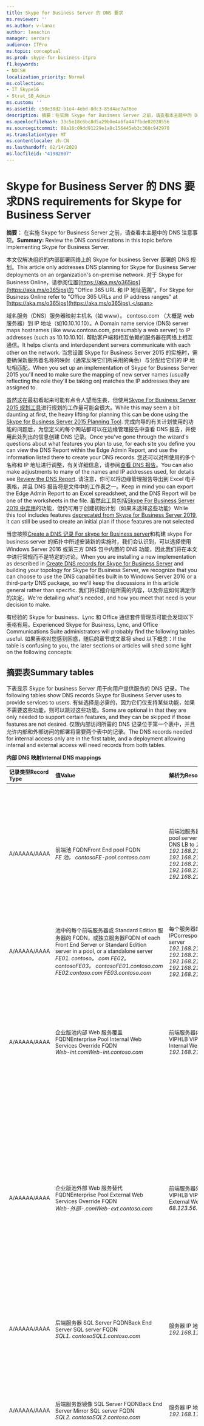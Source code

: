 ```yaml
---
title: Skype for Business Server 的 DNS 要求
ms.reviewer: ''
ms.author: v-lanac
author: lanachin
manager: serdars
audience: ITPro
ms.topic: conceptual
ms.prod: skype-for-business-itpro
f1.keywords:
- NOCSH
localization_priority: Normal
ms.collection:
- IT_Skype16
- Strat_SB_Admin
ms.custom: ''
ms.assetid: c50e38d2-b1e4-4ebd-8dc3-85d4ae7a76ee
description: 摘要：在实施 Skype for Business Server 之前，请查看本主题中的 DNS 注意事项。
ms.openlocfilehash: 33c5e18c6bc8d5a29b0e4a6fa447fbde02028556
ms.sourcegitcommit: 88a16c09dd91229e1a8c156445eb3c360c942978
ms.translationtype: MT
ms.contentlocale: zh-CN
ms.lasthandoff: 02/14/2020
ms.locfileid: "41982807"
---
```

# <a name="dns-requirements-for-skype-for-business-server"></a><span data-ttu-id="de6de-103">Skype for Business Server 的 DNS 要求</span><span class="sxs-lookup"><span data-stu-id="de6de-103">DNS requirements for Skype for Business Server</span></span>

<span data-ttu-id="de6de-104">**摘要：** 在实施 Skype for Business Server 之前，请查看本主题中的 DNS 注意事项。</span><span class="sxs-lookup"><span data-stu-id="de6de-104">**Summary:** Review the DNS considerations in this topic before implementing Skype for Business Server.</span></span>

<span data-ttu-id="de6de-105">本文仅解决组织的内部部署网络上的 Skype for business Server 部署的 DNS 规划。</span><span class="sxs-lookup"><span data-stu-id="de6de-105">This article only addresses DNS planning for Skype for Business Server deployments on an organization's on-premise network.</span></span> <span data-ttu-id="de6de-106">对于 Skype for Business Online，请参阅位置[https://aka.ms/o365ips](https://aka.ms/o365ips)的 "Office 365 URL 和 IP 地址范围"。</span><span class="sxs-lookup"><span data-stu-id="de6de-106">For Skype for Business Online refer to "Office 365 URLs and IP address ranges" at [https://aka.ms/o365ips](https://aka.ms/o365ips).</span></span>

<span data-ttu-id="de6de-107">域名服务（DNS）服务器映射主机名（如 www）。<span> </span>contoso<span></span>.com （大概是 web 服务器）到 IP 地址（如10.10.10.10）。</span><span class="sxs-lookup"><span data-stu-id="de6de-107">A Domain name service (DNS) server maps hostnames (like www.<span></span>contoso<span></span>.com, presumably a web server) to IP addresses (such as 10.10.10.10).</span></span> <span data-ttu-id="de6de-108">帮助客户端和相互依赖的服务器在网络上相互通信。</span><span class="sxs-lookup"><span data-stu-id="de6de-108">It helps clients and interdependent servers communicate with each other on the network.</span></span> <span data-ttu-id="de6de-109">当您设置 Skype for Business Server 2015 的实施时，需要确保新服务器名称的映射（通常反映它们所采用的角色）与分配给它们的 IP 地址相匹配。</span><span class="sxs-lookup"><span data-stu-id="de6de-109">When you set up an implementation of Skype for Business Server 2015 you'll need to make sure the mapping of new server names (usually reflecting the role they'll be taking on) matches the IP addresses they are assigned to.</span></span>

<span data-ttu-id="de6de-110">虽然这在最初看起来可能有点令人望而生畏，但使用[Skype For Business Server 2015 规划工具](https://www.microsoft.com/download/details.aspx?id=50357)进行规划的工作量可能会很大。</span><span class="sxs-lookup"><span data-stu-id="de6de-110">While this may seem a bit daunting at first, the heavy lifting for planning this can be done using the [Skype for Business Server 2015 Planning Tool](https://www.microsoft.com/download/details.aspx?id=50357).</span></span> <span data-ttu-id="de6de-111">完成向导的有关计划使用的功能的问题后，为您定义的每个网站都可以在边缘管理报告中查看 DNS 报告，并使用此处列出的信息创建 DNS 记录。</span><span class="sxs-lookup"><span data-stu-id="de6de-111">Once you've gone through the wizard's questions about what features you plan to use, for each site you define you can view the DNS Report within the Edge Admin Report, and use the information listed there to create your DNS records.</span></span> <span data-ttu-id="de6de-112">您还可以对所使用的多个名称和 IP 地址进行调整，有关详细信息，请参阅[查看 DNS 报告](../../management-tools/planning-tool/review-the-administrator-reports.md#DNS_Report)。</span><span class="sxs-lookup"><span data-stu-id="de6de-112">You can also make adjustments to many of the names and IP addresses used, for details see [Review the DNS Report](../../management-tools/planning-tool/review-the-administrator-reports.md#DNS_Report).</span></span> <span data-ttu-id="de6de-113">请注意，你可以将边缘管理报告导出到 Excel 电子表格，并且 DNS 报告将是文件中的工作表之一。</span><span class="sxs-lookup"><span data-stu-id="de6de-113">Keep in mind you can export the Edge Admin Report to an Excel spreadsheet, and the DNS Report will be one of the worksheets in the file.</span></span> <span data-ttu-id="de6de-114">虽然此工具包括[Skype For Business Server 2019 中弃用](../../../SfBServer2019/deprecated.md)的功能，但仍可用于创建初始计划（如果未选择这些功能）</span><span class="sxs-lookup"><span data-stu-id="de6de-114">While this tool includes features [deprecated from Skype for Business Server 2019](../../../SfBServer2019/deprecated.md), it can still be used to create an initial plan if those features are not selected</span></span>

<span data-ttu-id="de6de-115">当您按照[Create a DNS 记录 For skype for Business server](../../deploy/install/create-dns-records.md)和构建 skype For business server 的拓扑中所述安装新的实施时，我们会认识到，可以选择使用 Windows Server 2016 或第三方 DNS 包中内置的 DNS 功能，因此我们将在本文中进行常规而不是特定的讨论。</span><span class="sxs-lookup"><span data-stu-id="de6de-115">When you are installing a new implementation as described in [Create DNS records for Skype for Business Server](../../deploy/install/create-dns-records.md) and building your topology for Skype for Business Server, we recognize that you can choose to use the DNS capabilities built in to Windows Server 2016 or a third-party DNS package, so we'll keep the discussions in this article general rather than specific.</span></span> <span data-ttu-id="de6de-116">我们将详细介绍所需的内容，以及你应如何满足你的决定。</span><span class="sxs-lookup"><span data-stu-id="de6de-116">We're detailing what's needed, and how you meet that need is your decision to make.</span></span>

<span data-ttu-id="de6de-117">有经验的 Skype for business、Lync 和 Office 通信套件管理员可能会发现以下表格有用。</span><span class="sxs-lookup"><span data-stu-id="de6de-117">Experienced Skype for Business, Lync, and Office Communications Suite administrators will probably find the following tables useful.</span></span> <span data-ttu-id="de6de-118">如果表格对您感到困惑，随后的章节或文章将 shed 以下概念：</span><span class="sxs-lookup"><span data-stu-id="de6de-118">If the table is confusing to you, the later sections or articles will shed some light on the following concepts:</span></span>

## <a name="summary-tables"></a><span data-ttu-id="de6de-119">摘要表</span><span class="sxs-lookup"><span data-stu-id="de6de-119">Summary tables</span></span>
<span data-ttu-id="de6de-120"><a name="BK_Summary"> </a></span><span class="sxs-lookup"><span data-stu-id="de6de-120"><a name="BK_Summary"> </a></span></span>

<span data-ttu-id="de6de-121">下表显示 Skype for business Server 用于向用户提供服务的 DNS 记录。</span><span class="sxs-lookup"><span data-stu-id="de6de-121">The following tables show DNS records Skype for Business Server uses to provide services to users.</span></span> <span data-ttu-id="de6de-122">有些选择是必需的，因为它们仅支持某些功能，如果不需要这些功能，则可以跳过这些功能。</span><span class="sxs-lookup"><span data-stu-id="de6de-122">Some are optional in that they are only needed to support certain features, and they can be skipped if those features are not desired.</span></span> <span data-ttu-id="de6de-123">仅限内部访问所需的 DNS 记录位于第一个表中，并且允许内部和外部访问的部署将需要两个表中的记录。</span><span class="sxs-lookup"><span data-stu-id="de6de-123">The DNS records needed for internal access only are in the first table, and a deployment allowing internal and external access will need records from both tables.</span></span>

<span data-ttu-id="de6de-124">**内部 DNS 映射**</span><span class="sxs-lookup"><span data-stu-id="de6de-124">**Internal DNS mappings**</span></span>

|<span data-ttu-id="de6de-125">记录类型</span><span class="sxs-lookup"><span data-stu-id="de6de-125">Record Type</span></span>|<span data-ttu-id="de6de-126">值</span><span class="sxs-lookup"><span data-stu-id="de6de-126">Value</span></span>|<span data-ttu-id="de6de-127">解析为</span><span class="sxs-lookup"><span data-stu-id="de6de-127">Resolves to</span></span>|<span data-ttu-id="de6de-128">用途</span><span class="sxs-lookup"><span data-stu-id="de6de-128">Purpose</span></span>|<span data-ttu-id="de6de-129">必需</span><span class="sxs-lookup"><span data-stu-id="de6de-129">Required</span></span>|
|:-----|:-----|:-----|:-----|:-----|
|<span data-ttu-id="de6de-130">A/AAAA</span><span class="sxs-lookup"><span data-stu-id="de6de-130">A/AAAA</span></span>   |<span data-ttu-id="de6de-131">前端池 FQDN</span><span class="sxs-lookup"><span data-stu-id="de6de-131">Front End pool FQDN</span></span>  <br/> <span data-ttu-id="de6de-132">*FE 池。<span> </span>contoso<span></span>*</span><span class="sxs-lookup"><span data-stu-id="de6de-132">*FE-pool.<span></span>contoso<span></span>.com*</span></span>   |<span data-ttu-id="de6de-133">前端池服务器 IP 地址</span><span class="sxs-lookup"><span data-stu-id="de6de-133">Front End pool server IP addresses</span></span>  <br/>  <span data-ttu-id="de6de-134">DNS LB to *192.168.21.122 192.168.21.123 192.168.21.124*</span><span class="sxs-lookup"><span data-stu-id="de6de-134">DNS LB to *192.168.21.122 192.168.21.123 192.168.21.124*</span></span>   |<span data-ttu-id="de6de-135">前端池的 DNS 负载平衡。</span><span class="sxs-lookup"><span data-stu-id="de6de-135">DNS Load Balancing of Front End Pools.</span></span> <span data-ttu-id="de6de-136">将前端池名称映射到一组 IP 地址。</span><span class="sxs-lookup"><span data-stu-id="de6de-136">Maps the Front End pool name to a set of IP addresses.</span></span>  <br/> <span data-ttu-id="de6de-137">请参阅[在前端池和控制器池中部署 DNS 负载平衡](load-balancing.md#BK_FE_Dir)</span><span class="sxs-lookup"><span data-stu-id="de6de-137">See [Deploying DNS Load Balancing on Front End Pools and Director Pools](load-balancing.md#BK_FE_Dir)</span></span>  |<span data-ttu-id="de6de-138">Y</span><span class="sxs-lookup"><span data-stu-id="de6de-138">Y</span></span>   |
|<span data-ttu-id="de6de-139">A/AAAA</span><span class="sxs-lookup"><span data-stu-id="de6de-139">A/AAAA</span></span>   | <span data-ttu-id="de6de-140">池中的每个前端服务器或 Standard Edition 服务器的 FQDN，或独立服务器</span><span class="sxs-lookup"><span data-stu-id="de6de-140">FQDN of each Front End Server or Standard Edition server in a pool, or a standalone server</span></span> <br/>  <span data-ttu-id="de6de-141">*FE01.<span> </span>contoso。<span> </span>com FE02。<span> </span>contoso<span></span>FE03。<span> </span>contoso<span></span>*</span><span class="sxs-lookup"><span data-stu-id="de6de-141">*FE01.<span></span>contoso.<span></span>com FE02.<span></span>contoso<span></span>.com FE03.<span></span>contoso<span></span>.com*</span></span>   |<span data-ttu-id="de6de-142">每个服务器的相应 IP</span><span class="sxs-lookup"><span data-stu-id="de6de-142">Corresponding IP of each server</span></span>  <br/> <span data-ttu-id="de6de-143">*192.168.21.122 192.168.21.123 192.168.21.124*</span><span class="sxs-lookup"><span data-stu-id="de6de-143">*192.168.21.122 192.168.21.123 192.168.21.124*</span></span>   |<span data-ttu-id="de6de-144">将服务器名称映射到其 IP 地址。</span><span class="sxs-lookup"><span data-stu-id="de6de-144">Maps the server name to its IP address.</span></span>   |<span data-ttu-id="de6de-145">Y</span><span class="sxs-lookup"><span data-stu-id="de6de-145">Y</span></span>   |
|<span data-ttu-id="de6de-146">A/AAAA</span><span class="sxs-lookup"><span data-stu-id="de6de-146">A/AAAA</span></span>   |<span data-ttu-id="de6de-147">企业版池内部 Web 服务覆盖 FQDN</span><span class="sxs-lookup"><span data-stu-id="de6de-147">Enterprise Pool Internal Web Services Override FQDN</span></span>  <br/> <span data-ttu-id="de6de-148">*Web-int<span></span><span></span>.com*</span><span class="sxs-lookup"><span data-stu-id="de6de-148">*Web-int.<span></span>contoso<span></span>.com*</span></span>   |<span data-ttu-id="de6de-149">前端服务器内部 Web 服务的 HLB VIP</span><span class="sxs-lookup"><span data-stu-id="de6de-149">HLB VIP for Front End Server Internal Web Services</span></span>  <br/> <span data-ttu-id="de6de-150">*192.168.21.120*</span><span class="sxs-lookup"><span data-stu-id="de6de-150">*192.168.21.120*</span></span>   |<span data-ttu-id="de6de-151">启用客户端到服务器 web 流量（如下载 Skype for Business Web 应用程序）所必需的。</span><span class="sxs-lookup"><span data-stu-id="de6de-151">Required to enable client to server web traffic, such as downloading the Skype for Business Web App.</span></span> <span data-ttu-id="de6de-152">对于移动客户端也是必需的。</span><span class="sxs-lookup"><span data-stu-id="de6de-152">Also required for Mobile clients.</span></span>   |<span data-ttu-id="de6de-153">Y</span><span class="sxs-lookup"><span data-stu-id="de6de-153">Y</span></span>   |
|<span data-ttu-id="de6de-154">A/AAAA</span><span class="sxs-lookup"><span data-stu-id="de6de-154">A/AAAA</span></span>   |<span data-ttu-id="de6de-155">企业版池外部 Web 服务替代 FQDN</span><span class="sxs-lookup"><span data-stu-id="de6de-155">Enterprise Pool External Web Services Override FQDN</span></span>  <br/> <span data-ttu-id="de6de-156">*Web-外部<span></span><span></span>-.com*</span><span class="sxs-lookup"><span data-stu-id="de6de-156">*Web-ext.<span></span>contoso<span></span>.com*</span></span>   |<span data-ttu-id="de6de-157">前端服务器外部 Web 服务的 HLB VIP</span><span class="sxs-lookup"><span data-stu-id="de6de-157">HLB VIP for Front End Server External Web Services</span></span>  <br/><span data-ttu-id="de6de-158">*68.123.56.90*</span><span class="sxs-lookup"><span data-stu-id="de6de-158">*68.123.56.90*</span></span>   |<span data-ttu-id="de6de-159">启用客户端到服务器 web 流量（如下载 Skype for Business Web 应用程序）所必需的。</span><span class="sxs-lookup"><span data-stu-id="de6de-159">Required to enable client to server web traffic, such as downloading the Skype for Business Web App.</span></span> <span data-ttu-id="de6de-160">如果移动客户端将在内部解析 DNS，则是必需的。</span><span class="sxs-lookup"><span data-stu-id="de6de-160">Required if mobile clients will resolve DNS internally.</span></span> <span data-ttu-id="de6de-161">可以解析为 DMZ 反向代理 IP 或 Internet IP。</span><span class="sxs-lookup"><span data-stu-id="de6de-161">Can resolve to DMZ Reverse Proxy IP or Internet IP.</span></span>   ||
|<span data-ttu-id="de6de-162">A/AAAA</span><span class="sxs-lookup"><span data-stu-id="de6de-162">A/AAAA</span></span>   | <span data-ttu-id="de6de-163">后端服务器 SQL Server FQDN</span><span class="sxs-lookup"><span data-stu-id="de6de-163">Back End Server SQL server FQDN</span></span> <br/> <span data-ttu-id="de6de-164">*SQL1.<span> </span>contoso<span></span>*</span><span class="sxs-lookup"><span data-stu-id="de6de-164">*SQL1.<span></span>contoso<span></span>.com*</span></span>   |<span data-ttu-id="de6de-165">服务器 IP 地址</span><span class="sxs-lookup"><span data-stu-id="de6de-165">server IP address</span></span>  <br/> <span data-ttu-id="de6de-166">*192.168.11.90*</span><span class="sxs-lookup"><span data-stu-id="de6de-166">*192.168.11.90*</span></span>   |<span data-ttu-id="de6de-167">将使用前端池的后端 SQL server 的服务器名称映射到其 IP 地址</span><span class="sxs-lookup"><span data-stu-id="de6de-167">Maps the server name for a back-end SQL server working with the Front End pool to its IP address</span></span>   ||
|<span data-ttu-id="de6de-168">A/AAAA</span><span class="sxs-lookup"><span data-stu-id="de6de-168">A/AAAA</span></span>   |<span data-ttu-id="de6de-169">后端服务器镜像 SQL Server FQDN</span><span class="sxs-lookup"><span data-stu-id="de6de-169">Back End Server Mirror SQL server FQDN</span></span>  <br/> <span data-ttu-id="de6de-170">*SQL2.<span> </span>contoso<span></span>*</span><span class="sxs-lookup"><span data-stu-id="de6de-170">*SQL2.<span></span>contoso<span></span>.com*</span></span>   |<span data-ttu-id="de6de-171">服务器 IP 地址</span><span class="sxs-lookup"><span data-stu-id="de6de-171">server IP address</span></span>  <br/> <span data-ttu-id="de6de-172">*192.168.11.91*</span><span class="sxs-lookup"><span data-stu-id="de6de-172">*192.168.11.91*</span></span>   |<span data-ttu-id="de6de-173">将使用前端池的后端 SQL 镜像服务器的服务器名称映射到其 IP 地址</span><span class="sxs-lookup"><span data-stu-id="de6de-173">Maps the server name for a back-end SQL mirror server working with the Front End pool to its IP address</span></span>   ||
|<span data-ttu-id="de6de-174">A/AAAA</span><span class="sxs-lookup"><span data-stu-id="de6de-174">A/AAAA</span></span>   |<span data-ttu-id="de6de-175">控制器池 FQDN</span><span class="sxs-lookup"><span data-stu-id="de6de-175">Director pool FQDN</span></span>  <br/><span data-ttu-id="de6de-176">**注意：** 使用独立控制器服务器时不适用</span><span class="sxs-lookup"><span data-stu-id="de6de-176">**Note:** Not applicable when using a standalone Director server</span></span> <br/> <span data-ttu-id="de6de-177">*DirPool.<span> </span>contoso<span></span>*</span><span class="sxs-lookup"><span data-stu-id="de6de-177">*DirPool.<span></span>contoso<span></span>.com*</span></span>   |<span data-ttu-id="de6de-178">控制器池 IP 地址</span><span class="sxs-lookup"><span data-stu-id="de6de-178">Director pool IP addresses</span></span>  <br/> <span data-ttu-id="de6de-179">DNS LB to *192.168.21.132，192.168.21.133，192.168.21.134*</span><span class="sxs-lookup"><span data-stu-id="de6de-179">DNS LB to *192.168.21.132, 192.168.21.133, 192.168.21.134*</span></span>   |<span data-ttu-id="de6de-180">控制器池服务器的 DNS 负载平衡。</span><span class="sxs-lookup"><span data-stu-id="de6de-180">DNS load balancing of Director Pool servers.</span></span> <span data-ttu-id="de6de-181">将控制器池的池名称映射到 IP 地址，请参阅[在前端池和控制器池中部署 DNS 负载平衡](load-balancing.md#BK_FE_Dir)</span><span class="sxs-lookup"><span data-stu-id="de6de-181">Maps the pool name for the Director pool to an IP address, see [Deploying DNS Load Balancing on Front End Pools and Director Pools](load-balancing.md#BK_FE_Dir)</span></span> <br/> <span data-ttu-id="de6de-182">Director 可对用户进行身份验证，并且是可选的。</span><span class="sxs-lookup"><span data-stu-id="de6de-182">A Director can authenticate a user and is optional.</span></span>   ||
|<span data-ttu-id="de6de-183">A/AAAA</span><span class="sxs-lookup"><span data-stu-id="de6de-183">A/AAAA</span></span>   |<span data-ttu-id="de6de-184">控制器 FQDN</span><span class="sxs-lookup"><span data-stu-id="de6de-184">Director FQDN</span></span>   |<span data-ttu-id="de6de-185">每个控制器服务器的服务器 IP 地址</span><span class="sxs-lookup"><span data-stu-id="de6de-185">Server IP address of each Director server</span></span>   |<span data-ttu-id="de6de-186">将 Director 的池名称映射到 IP 地址，请参阅[在前端池和控制器池中部署 DNS 负载平衡](load-balancing.md#BK_FE_Dir)</span><span class="sxs-lookup"><span data-stu-id="de6de-186">Maps the pool name for the Director to an IP address, see [Deploying DNS Load Balancing on Front End Pools and Director Pools](load-balancing.md#BK_FE_Dir)</span></span>  ||
|<span data-ttu-id="de6de-187">A/AAAA</span><span class="sxs-lookup"><span data-stu-id="de6de-187">A/AAAA</span></span>   |<span data-ttu-id="de6de-188">中介服务器池 FQDN</span><span class="sxs-lookup"><span data-stu-id="de6de-188">Mediation Server pool FQDN</span></span>   |<span data-ttu-id="de6de-189">池 IP 地址</span><span class="sxs-lookup"><span data-stu-id="de6de-189">Pool IP addresses</span></span>   |<span data-ttu-id="de6de-190">中介服务器角色是可选的。</span><span class="sxs-lookup"><span data-stu-id="de6de-190">The Mediation Server role is optional.</span></span> <span data-ttu-id="de6de-191">您可以将中介服务器提供的服务与前端服务器或池共同定位。</span><span class="sxs-lookup"><span data-stu-id="de6de-191">You can co-locate the services provided by a mediation server to the Front End server or pool.</span></span> <span data-ttu-id="de6de-192">请参阅[在中介服务器池上使用 DNS 负载平衡](load-balancing.md#BK_Mediation)</span><span class="sxs-lookup"><span data-stu-id="de6de-192">See [Using DNS Load Balancing on Mediation Server Pools](load-balancing.md#BK_Mediation)</span></span>  ||
|<span data-ttu-id="de6de-193">A/AAAA</span><span class="sxs-lookup"><span data-stu-id="de6de-193">A/AAAA</span></span>   |<span data-ttu-id="de6de-194">中介服务器 FQDN</span><span class="sxs-lookup"><span data-stu-id="de6de-194">Mediation Server FQDN</span></span>   |<span data-ttu-id="de6de-195">服务器 IP 地址</span><span class="sxs-lookup"><span data-stu-id="de6de-195">Server IP address</span></span>   |<span data-ttu-id="de6de-196">您可以将中介服务器提供的服务与前端服务器或池共同定位。</span><span class="sxs-lookup"><span data-stu-id="de6de-196">You can co-locate the services provided by a mediation server to the Front End server or pool.</span></span> <span data-ttu-id="de6de-197">请参阅[在中介服务器池上使用 DNS 负载平衡](load-balancing.md#BK_Mediation)</span><span class="sxs-lookup"><span data-stu-id="de6de-197">See [Using DNS Load Balancing on Mediation Server Pools](load-balancing.md#BK_Mediation)</span></span>  ||
|<span data-ttu-id="de6de-198">A/AAAA</span><span class="sxs-lookup"><span data-stu-id="de6de-198">A/AAAA</span></span>   |<span data-ttu-id="de6de-199">持久聊天服务器 FQDN</span><span class="sxs-lookup"><span data-stu-id="de6de-199">Persistent Chat Server FQDN</span></span>   |<span data-ttu-id="de6de-200">持久聊天服务器 IP 地址</span><span class="sxs-lookup"><span data-stu-id="de6de-200">Persistent Chat Server IP address</span></span>   |<span data-ttu-id="de6de-201">持久聊天服务器是持久聊天功能所必需的，其他可选。</span><span class="sxs-lookup"><span data-stu-id="de6de-201">A Persistent Chat server is required for the Persistent Chat feature and is otherwise optional.</span></span>   ||
|<span data-ttu-id="de6de-202">A/AAAA</span><span class="sxs-lookup"><span data-stu-id="de6de-202">A/AAAA</span></span>   |<span data-ttu-id="de6de-203">lyncdiscoverinternal..\* \<sipdomain\>\*</span><span class="sxs-lookup"><span data-stu-id="de6de-203">lyncdiscoverinternal.*\<sipdomain\>*</span></span> <br/> <span data-ttu-id="de6de-204">lyncdiscoverinternal..\* <span> </span>contoso<span></span>\*</span><span class="sxs-lookup"><span data-stu-id="de6de-204">lyncdiscoverinternal.*<span></span>contoso<span></span>.com*</span></span>   |<span data-ttu-id="de6de-205">HLB 前端池 VIP 或控制器 IP</span><span class="sxs-lookup"><span data-stu-id="de6de-205">HLB Front End pool VIP or Director IP</span></span>  <br/>  <span data-ttu-id="de6de-206">192.168.21.121</span><span class="sxs-lookup"><span data-stu-id="de6de-206">192.168.21.121</span></span>  |<span data-ttu-id="de6de-207">"内部自动发现" Service1，是移动性支持所必需的。</span><span class="sxs-lookup"><span data-stu-id="de6de-207">Internal AutoDiscover Service1, required for Mobility support.</span></span> <span data-ttu-id="de6de-208">如果使用内部 DNS 来解析移动设备，则它应指向外部 IP 或 DMZ VIP。</span><span class="sxs-lookup"><span data-stu-id="de6de-208">If internal DNS is used to resolve for mobile devices, it should point to the external IP, or DMZ VIP.</span></span>  <br/> <span data-ttu-id="de6de-209">对于 Web 服务，我们需要在前端池上使用 HLB，因为 HTTPS 无法利用 DNS。</span><span class="sxs-lookup"><span data-stu-id="de6de-209">For Web services we require HLB on the Front End pool as HTTPS can't leverage DNS.</span></span> <span data-ttu-id="de6de-210">对于前端池或控制器池，这应解析为 HLB VIP，或适用于 Standard edition server 或独立控制器服务器的常规 IP。</span><span class="sxs-lookup"><span data-stu-id="de6de-210">For Front End pool or Director pool this should resolves to an HLB VIP, or a regular IP for a Standard edition server or a Standalone Director server.</span></span>   |<span data-ttu-id="de6de-211">Y</span><span class="sxs-lookup"><span data-stu-id="de6de-211">Y</span></span>   |
|<span data-ttu-id="de6de-212">CNAME</span><span class="sxs-lookup"><span data-stu-id="de6de-212">CNAME</span></span>   |<span data-ttu-id="de6de-213">lyncdiscoverinternal..\* \<sipdomain\>\*</span><span class="sxs-lookup"><span data-stu-id="de6de-213">lyncdiscoverinternal.*\<sipdomain\>*</span></span> <br/> <span data-ttu-id="de6de-214">lyncdiscoverinternal..</span><span class="sxs-lookup"><span data-stu-id="de6de-214">lyncdiscoverinternal.</span></span> <span data-ttu-id="de6de-215">*<span></span>contoso<span></span>*</span><span class="sxs-lookup"><span data-stu-id="de6de-215">*<span></span>contoso<span></span>.com*</span></span>   |<span data-ttu-id="de6de-216">HLB FE 池 FQDN 或控制器 FQDN</span><span class="sxs-lookup"><span data-stu-id="de6de-216">HLB FE Pool FQDN or Director FQDN</span></span>  <br/> <span data-ttu-id="de6de-217">Web-int<span></span><span></span>.com</span><span class="sxs-lookup"><span data-stu-id="de6de-217">Web-int.<span></span>contoso<span></span>.com</span></span>   |<span data-ttu-id="de6de-218">内部自动发现 Service1</span><span class="sxs-lookup"><span data-stu-id="de6de-218">Internal AutoDiscover Service1</span></span> <br/> <span data-ttu-id="de6de-219">如果需要，可以将其作为 CNAME 而不是 A 记录来实现。</span><span class="sxs-lookup"><span data-stu-id="de6de-219">You can implement this as a CNAME instead of an A record if desired.</span></span>   ||
|<span data-ttu-id="de6de-220">A/AAAA</span><span class="sxs-lookup"><span data-stu-id="de6de-220">A/AAAA</span></span>   |<span data-ttu-id="de6de-221">sip.\* \<sipdomain\>\*</span><span class="sxs-lookup"><span data-stu-id="de6de-221">sip.*\<sipdomain\>*</span></span> <br/> <span data-ttu-id="de6de-222">sip.\* <span> </span>contoso<span></span>\*</span><span class="sxs-lookup"><span data-stu-id="de6de-222">sip.*<span></span>contoso<span></span>.com*</span></span>  |<span data-ttu-id="de6de-223">前端池服务器 IP 地址（或每个控制器 IP 地址）</span><span class="sxs-lookup"><span data-stu-id="de6de-223">Front End pool server IP addresses (or to a each Director IP address)</span></span>  <br/>  <span data-ttu-id="de6de-224">DNS LB to *192.168.21.122 192.168.21.123 192.168.21.124*</span><span class="sxs-lookup"><span data-stu-id="de6de-224">DNS LB to *192.168.21.122 192.168.21.123 192.168.21.124*</span></span>   |<span data-ttu-id="de6de-225">对于自动配置是必需的，请参阅[Skype For business 客户端的演练查找服务](../../plan-your-deployment/edge-server-deployments/advanced-edge-server-dns.md#WalkthroughOfSkype)</span><span class="sxs-lookup"><span data-stu-id="de6de-225">Required for automatic configuration, see [Walkthrough of Skype for Business clients locating services](../../plan-your-deployment/edge-server-deployments/advanced-edge-server-dns.md#WalkthroughOfSkype)</span></span> <br/> <span data-ttu-id="de6de-226">一条记录或记录，指向内部网络上的前端池服务器或控制器服务器，或者客户端为外部时的访问边缘服务</span><span class="sxs-lookup"><span data-stu-id="de6de-226">A record or records pointing to the Front End pool servers or Director servers on the internal network, or the Access Edge service when the client is external</span></span>   |<span data-ttu-id="de6de-227">&#x2777;</span><span class="sxs-lookup"><span data-stu-id="de6de-227">&#x2777;</span></span>  |
|<span data-ttu-id="de6de-228">A/AAAA</span><span class="sxs-lookup"><span data-stu-id="de6de-228">A/AAAA</span></span>   |<span data-ttu-id="de6de-229">为 ucupdates-r2.-r2。\* \<sipdomain\>\*</span><span class="sxs-lookup"><span data-stu-id="de6de-229">ucupdates-r2.*\<sipdomain\>*</span></span> <br/> <span data-ttu-id="de6de-230">为 ucupdates-r2.-r2。\* <span> </span>contoso<span></span>\*</span><span class="sxs-lookup"><span data-stu-id="de6de-230">ucupdates-r2.*<span></span>contoso<span></span>.com*</span></span>  |<span data-ttu-id="de6de-231">HLB FE 池 VIP 或控制器池 HLB VIP 或 SE/控制器服务器 IP</span><span class="sxs-lookup"><span data-stu-id="de6de-231">HLB FE Pool VIP Or Director Pool HLB VIP , or SE/Director Server IP</span></span>  <br/>  <span data-ttu-id="de6de-232">192.168.21.121</span><span class="sxs-lookup"><span data-stu-id="de6de-232">192.168.21.121</span></span>  |<span data-ttu-id="de6de-233">部署此记录是可选的 &#x2778;</span><span class="sxs-lookup"><span data-stu-id="de6de-233">Deploying this record is optional &#x2778;</span></span>  ||
|<span data-ttu-id="de6de-234">SRV</span><span class="sxs-lookup"><span data-stu-id="de6de-234">SRV</span></span>   |<span data-ttu-id="de6de-235">\_sipinternaltls.\_tcp。\* \<sipdomain\> \*</span><span class="sxs-lookup"><span data-stu-id="de6de-235">\_sipinternaltls.\_tcp.*\<sipdomain\>*</span></span> <br/><span data-ttu-id="de6de-236">端口5061</span><span class="sxs-lookup"><span data-stu-id="de6de-236">Port 5061</span></span> <br/><span data-ttu-id="de6de-237">\_sipinternaltls.\_tcp。\* <span> </span>contoso<span></span>\*</span><span class="sxs-lookup"><span data-stu-id="de6de-237">\_sipinternaltls.\_tcp.*<span></span>contoso<span></span>.com*</span></span> <br/><span data-ttu-id="de6de-238">端口5061</span><span class="sxs-lookup"><span data-stu-id="de6de-238">Port 5061</span></span>  |<span data-ttu-id="de6de-239">前端池 FQDN</span><span class="sxs-lookup"><span data-stu-id="de6de-239">Front End pool FQDN</span></span>  <br/><span data-ttu-id="de6de-240">*FE 池。<span> </span>contoso<span></span>*</span><span class="sxs-lookup"><span data-stu-id="de6de-240">*FE-Pool.<span></span>contoso<span></span>.com*</span></span>  |<span data-ttu-id="de6de-241">允许内部用户自动登录1到前端服务器/池或 SE 服务器/池，以便对登录的客户端请求进行身份验证和重定向。</span><span class="sxs-lookup"><span data-stu-id="de6de-241">Enables Internal user automatic sign-in 1 to the Front End server/pool or SE server/pool that authenticates and redirects client requests for sign-in.</span></span>  |<span data-ttu-id="de6de-242">&#x2777;</span><span class="sxs-lookup"><span data-stu-id="de6de-242">&#x2777;</span></span> |
|<span data-ttu-id="de6de-243">A/AAAA</span><span class="sxs-lookup"><span data-stu-id="de6de-243">A/AAAA</span></span> |<span data-ttu-id="de6de-244">sipinternal.\* \<sipdomain\>\*</span><span class="sxs-lookup"><span data-stu-id="de6de-244">sipinternal.*\<sipdomain\>*</span></span> <br/><span data-ttu-id="de6de-245">sipinternal.<span> </span> *contoso<span></span>*</span><span class="sxs-lookup"><span data-stu-id="de6de-245">sipinternal.<span></span>*contoso<span></span>.com*</span></span>  |<span data-ttu-id="de6de-246">前端池 FQDN</span><span class="sxs-lookup"><span data-stu-id="de6de-246">Front End pool FQDN</span></span>  <br/><span data-ttu-id="de6de-247">_FE 池。<span> </span>contoso<span></span>_</span><span class="sxs-lookup"><span data-stu-id="de6de-247">_FE-Pool.<span></span>contoso<span></span>.com_</span></span>  |<span data-ttu-id="de6de-248">内部用户访问 &#x2776;</span><span class="sxs-lookup"><span data-stu-id="de6de-248">Internal user access &#x2776;</span></span>  |<span data-ttu-id="de6de-249">&#x2777;</span><span class="sxs-lookup"><span data-stu-id="de6de-249">&#x2777;</span></span>  |
|<span data-ttu-id="de6de-250">SRV</span><span class="sxs-lookup"><span data-stu-id="de6de-250">SRV</span></span>   | <span data-ttu-id="de6de-251">\_ntp.\_udp。\* \<sipdomain\> \*</span><span class="sxs-lookup"><span data-stu-id="de6de-251">\_ntp.\_udp.*\<sipdomain\>*</span></span> <br/> <span data-ttu-id="de6de-252">\_ntp.\_udp。<span> </span> *contoso<span></span>*</span><span class="sxs-lookup"><span data-stu-id="de6de-252">\_ntp.\_udp.<span></span>*contoso<span></span>.com*</span></span>  |<span data-ttu-id="de6de-253">TimeServer FQDN</span><span class="sxs-lookup"><span data-stu-id="de6de-253">TimeServer FQDN</span></span>  <br/> <span data-ttu-id="de6de-254">north-america.pool.ntp.org</span><span class="sxs-lookup"><span data-stu-id="de6de-254">north-america.pool.ntp.org</span></span>   |<span data-ttu-id="de6de-255">Lync Phone Edition 设备所需的 NTP 源</span><span class="sxs-lookup"><span data-stu-id="de6de-255">NTP source required for Lync Phone Edition devices</span></span>   |<span data-ttu-id="de6de-256">这是支持桌面手机所必需的。</span><span class="sxs-lookup"><span data-stu-id="de6de-256">This is required to support desktop handsets.</span></span>   |
|<span data-ttu-id="de6de-257">SRV</span><span class="sxs-lookup"><span data-stu-id="de6de-257">SRV</span></span>   |<span data-ttu-id="de6de-258">\_sipfederationtls.\_tcp。\* \<sipdomain\> \*</span><span class="sxs-lookup"><span data-stu-id="de6de-258">\_sipfederationtls.\_tcp.*\<sipdomain\>*</span></span> <br/><span data-ttu-id="de6de-259">\_sipfederationtls.\_tcp。<span> </span> *contoso<span></span>*</span><span class="sxs-lookup"><span data-stu-id="de6de-259">\_sipfederationtls.\_tcp.<span></span>*contoso<span></span>.com*</span></span>  | <span data-ttu-id="de6de-260">访问边缘服务 FQDN</span><span class="sxs-lookup"><span data-stu-id="de6de-260">Access Edge service FQDN</span></span> <br/> <span data-ttu-id="de6de-261">EdgePool-int<span></span>*<span></span>.com*</span><span class="sxs-lookup"><span data-stu-id="de6de-261">EdgePool-int.<span></span>*contoso<span></span>.com*</span></span>  |<span data-ttu-id="de6de-262">为具有 IOS 或 Windows phone 移动客户端的每个 SIP 域创建一个 SRV 记录。</span><span class="sxs-lookup"><span data-stu-id="de6de-262">Create one SRV record for each SIP domain that has IOS or Windows phone Mobile clients.</span></span>   |<span data-ttu-id="de6de-263">对于移动客户端支持</span><span class="sxs-lookup"><span data-stu-id="de6de-263">For Mobile client support</span></span>   |
|<span data-ttu-id="de6de-264">A/AAAA</span><span class="sxs-lookup"><span data-stu-id="de6de-264">A/AAAA</span></span>   |<span data-ttu-id="de6de-265">管理 URL</span><span class="sxs-lookup"><span data-stu-id="de6de-265">admin URL</span></span>  <br/><span data-ttu-id="de6de-266">*Web-int<span></span><span></span>.com*</span><span class="sxs-lookup"><span data-stu-id="de6de-266">*Web-int.<span></span>contoso<span></span>.com*</span></span>  |<span data-ttu-id="de6de-267">HLB FE 池 VIP</span><span class="sxs-lookup"><span data-stu-id="de6de-267">HLB FE Pool VIP</span></span>  <br/> <span data-ttu-id="de6de-268">192.168.21.121</span><span class="sxs-lookup"><span data-stu-id="de6de-268">192.168.21.121</span></span>   |<span data-ttu-id="de6de-269">Skype for Business Server 控制面板，请参阅[简单 url](dns.md#BK_Simple)</span><span class="sxs-lookup"><span data-stu-id="de6de-269">Skype for Business Server Control Panel, see [Simple URLs](dns.md#BK_Simple)</span></span>  ||
|<span data-ttu-id="de6de-270">A/AAAA</span><span class="sxs-lookup"><span data-stu-id="de6de-270">A/AAAA</span></span>   |<span data-ttu-id="de6de-271">满足 URL</span><span class="sxs-lookup"><span data-stu-id="de6de-271">meet URL</span></span>  <br/><span data-ttu-id="de6de-272">*Web-int<span></span><span></span>.com*</span><span class="sxs-lookup"><span data-stu-id="de6de-272">*Web-int.<span></span>contoso<span></span>.com*</span></span>  |<span data-ttu-id="de6de-273">HLB FE 池 VIP</span><span class="sxs-lookup"><span data-stu-id="de6de-273">HLB FE Pool VIP</span></span>  <br/> <span data-ttu-id="de6de-274">192.168.21.121</span><span class="sxs-lookup"><span data-stu-id="de6de-274">192.168.21.121</span></span>   |<span data-ttu-id="de6de-275">联机会议，请参阅[简单 url](dns.md#BK_Simple)</span><span class="sxs-lookup"><span data-stu-id="de6de-275">Online meetings, see [Simple URLs](dns.md#BK_Simple)</span></span>  ||
|<span data-ttu-id="de6de-276">A/AAAA</span><span class="sxs-lookup"><span data-stu-id="de6de-276">A/AAAA</span></span>   |<span data-ttu-id="de6de-277">电话拨入式 URL</span><span class="sxs-lookup"><span data-stu-id="de6de-277">dial-in URL</span></span>  <br/><span data-ttu-id="de6de-278">*Web-int<span></span><span></span>.com*</span><span class="sxs-lookup"><span data-stu-id="de6de-278">*Web-int.<span></span>contoso<span></span>.com*</span></span>  |<span data-ttu-id="de6de-279">HLB FE 池 VIP</span><span class="sxs-lookup"><span data-stu-id="de6de-279">HLB FE Pool VIP</span></span>  <br/> <span data-ttu-id="de6de-280">192.168.21.121</span><span class="sxs-lookup"><span data-stu-id="de6de-280">192.168.21.121</span></span>   |<span data-ttu-id="de6de-281">电话拨入式会议，请参阅[简单 url](dns.md#BK_Simple)</span><span class="sxs-lookup"><span data-stu-id="de6de-281">Dial-in conferencing, see [Simple URLs](dns.md#BK_Simple)</span></span>  ||
|<span data-ttu-id="de6de-282">A/AAAA</span><span class="sxs-lookup"><span data-stu-id="de6de-282">A/AAAA</span></span>   |<span data-ttu-id="de6de-283">内部 Web 服务 FQDN</span><span class="sxs-lookup"><span data-stu-id="de6de-283">internal Web Services FQDN</span></span>  <br/><span data-ttu-id="de6de-284">*Web-int<span></span><span></span>.com*</span><span class="sxs-lookup"><span data-stu-id="de6de-284">*Web-int.<span></span>contoso<span></span>.com*</span></span>  |<span data-ttu-id="de6de-285">HLB FE 池 VIP</span><span class="sxs-lookup"><span data-stu-id="de6de-285">HLB FE Pool VIP</span></span>  <br/> <span data-ttu-id="de6de-286">192.168.21.121</span><span class="sxs-lookup"><span data-stu-id="de6de-286">192.168.21.121</span></span>   |<span data-ttu-id="de6de-287">Skype for business Web 应用使用的 skype for Business Web 服务</span><span class="sxs-lookup"><span data-stu-id="de6de-287">Skype for Business Web Service used by Skype for Business Web App</span></span>   ||
|<span data-ttu-id="de6de-288">A/AAAA</span><span class="sxs-lookup"><span data-stu-id="de6de-288">A/AAAA</span></span>   |<span data-ttu-id="de6de-289">Office Web Apps Server 池 FQDN</span><span class="sxs-lookup"><span data-stu-id="de6de-289">Office Web Apps Server pool FQDN</span></span>  <br/> <span data-ttu-id="de6de-290">OWA.<span> </span>contoso<span></span></span><span class="sxs-lookup"><span data-stu-id="de6de-290">OWA.<span></span>contoso<span></span>.com</span></span>   | <span data-ttu-id="de6de-291">Office Web Apps Server 池 VIP 地址</span><span class="sxs-lookup"><span data-stu-id="de6de-291">Office Web Apps Server pool VIP address</span></span> <br/> <span data-ttu-id="de6de-292">192.168.1.5</span><span class="sxs-lookup"><span data-stu-id="de6de-292">192.168.1.5</span></span>   |<span data-ttu-id="de6de-293">定义 Office Web Apps Server 池 FQDN</span><span class="sxs-lookup"><span data-stu-id="de6de-293">Defines the Office Web Apps Server pool FQDN</span></span>   ||
|<span data-ttu-id="de6de-294">A/AAAA</span><span class="sxs-lookup"><span data-stu-id="de6de-294">A/AAAA</span></span>   | <span data-ttu-id="de6de-295">内部 Web FQDN</span><span class="sxs-lookup"><span data-stu-id="de6de-295">Internal Web FQDN</span></span> <br/> <span data-ttu-id="de6de-296">Web-int<span></span><span></span>.com</span><span class="sxs-lookup"><span data-stu-id="de6de-296">Web-int.<span></span>contoso<span></span>.com</span></span>   | <span data-ttu-id="de6de-297">前端池 VIP 地址</span><span class="sxs-lookup"><span data-stu-id="de6de-297">Front End pool VIP address</span></span> <br/> <span data-ttu-id="de6de-298">192.168.21.121</span><span class="sxs-lookup"><span data-stu-id="de6de-298">192.168.21.121</span></span>   |<span data-ttu-id="de6de-299">定义 Skype for Business Web 应用使用的内部 Web FQDN</span><span class="sxs-lookup"><span data-stu-id="de6de-299">Defines the Internal Web FQDN used by Skype for Business Web App</span></span>  <br/> <span data-ttu-id="de6de-300">如果在此池上使用 DNS 负载平衡，则前端池和内部 web 场不能具有相同的 FQDN。</span><span class="sxs-lookup"><span data-stu-id="de6de-300">If you are using DNS load balancing on this pool, your Front End pool and internal web farm cannot have the same FQDN.</span></span>   ||

<span data-ttu-id="de6de-301">&#x2776; 客户端使用它来发现前端服务器或前端池，并进行身份验证并以用户身份登录。</span><span class="sxs-lookup"><span data-stu-id="de6de-301">&#x2776; Used by a client to discover the Front End Server or Front End pool, and be authenticated and signed in as a user.</span></span> <span data-ttu-id="de6de-302">有关这方面的更多详细信息，请在[Skype for business 客户端演练中查找服务](../../plan-your-deployment/edge-server-deployments/advanced-edge-server-dns.md#WalkthroughOfSkype)。</span><span class="sxs-lookup"><span data-stu-id="de6de-302">More detail on this is in [Walkthrough of Skype for Business clients locating services](../../plan-your-deployment/edge-server-deployments/advanced-edge-server-dns.md#WalkthroughOfSkype).</span></span>

<span data-ttu-id="de6de-303">&#x2777; 只有在 Lync 2013 之前和桌面手机上支持旧版客户端时，才需要这样做。</span><span class="sxs-lookup"><span data-stu-id="de6de-303">&#x2777; This is only required to support legacy clients prior to Lync 2013, and desktop handsets.</span></span>

<span data-ttu-id="de6de-304">&#x2778; 在统一通信设备已打开但用户从未登录到设备的情况下，A 记录允许设备发现服务器托管设备更新 Web 服务并获取更新。</span><span class="sxs-lookup"><span data-stu-id="de6de-304">&#x2778; In the situation where a Unified Communications device is turned on, but a user has never logged into the device, the A record allows the device to discover the server hosting Device Update Web service and obtain updates.</span></span> <span data-ttu-id="de6de-305">否则，设备在用户首次登录时通过带内设置获得服务器信息。</span><span class="sxs-lookup"><span data-stu-id="de6de-305">Otherwise, devices obtain the server information though in-band provisioning the first time a user logs in.</span></span>

<span data-ttu-id="de6de-306">下图显示了一个示例，其中包含内部和外部 DNS 记录，以及周围表格中显示的许多记录：</span><span class="sxs-lookup"><span data-stu-id="de6de-306">The following diagram shows an example that includes both internal and external DNS records, and many of the records shown in the surrounding tables:</span></span>

<span data-ttu-id="de6de-307">**使用公用 IPv4 地址的边缘网络图**</span><span class="sxs-lookup"><span data-stu-id="de6de-307">**Edge network diagram using Public IPv4 addresses**</span></span>

![DNS 网络图的示例](../../media/2cc9546e-5560-4d95-8fe4-65a792a0e9c3.png)

<span data-ttu-id="de6de-309">**外围网络 DNS 映射（内部和外部接口）**</span><span class="sxs-lookup"><span data-stu-id="de6de-309">**Perimeter network DNS mappings (both internal and external interfaces)**</span></span>

|<span data-ttu-id="de6de-310">记录类型</span><span class="sxs-lookup"><span data-stu-id="de6de-310">Record Type</span></span>|<span data-ttu-id="de6de-311">值</span><span class="sxs-lookup"><span data-stu-id="de6de-311">Value</span></span>|<span data-ttu-id="de6de-312">解析为</span><span class="sxs-lookup"><span data-stu-id="de6de-312">Resolves to</span></span>|<span data-ttu-id="de6de-313">用途</span><span class="sxs-lookup"><span data-stu-id="de6de-313">Purpose</span></span>|<span data-ttu-id="de6de-314">必需</span><span class="sxs-lookup"><span data-stu-id="de6de-314">Required</span></span>|
|:--- |:--- |:--- |:--- |:--- |
|<span data-ttu-id="de6de-315">A/AAAA</span><span class="sxs-lookup"><span data-stu-id="de6de-315">A/AAAA</span></span>   |<span data-ttu-id="de6de-316">内部边缘池 FQDN</span><span class="sxs-lookup"><span data-stu-id="de6de-316">Internal Edge pool FQDN</span></span>  <br/><span data-ttu-id="de6de-317">*EdgePool-int<span></span><span></span>.com*</span><span class="sxs-lookup"><span data-stu-id="de6de-317">*EdgePool-int.<span></span>contoso<span></span>.com*</span></span>  |<span data-ttu-id="de6de-318">面向内部的边缘池 IP 地址</span><span class="sxs-lookup"><span data-stu-id="de6de-318">Internal-facing Edge pool IP addresses</span></span>  <br/> <span data-ttu-id="de6de-319">172.25.33.10、172.25.33.11</span><span class="sxs-lookup"><span data-stu-id="de6de-319">172.25.33.10, 172.25.33.11</span></span>   |<span data-ttu-id="de6de-320">合并的边缘池内部接口 IP 地址</span><span class="sxs-lookup"><span data-stu-id="de6de-320">Consolidated Edge Pool internal interface IP Addresses</span></span>   |<span data-ttu-id="de6de-321">Y</span><span class="sxs-lookup"><span data-stu-id="de6de-321">Y</span></span>   |
|<span data-ttu-id="de6de-322">A/AAAA</span><span class="sxs-lookup"><span data-stu-id="de6de-322">A/AAAA</span></span>   |<span data-ttu-id="de6de-323">边缘服务器 FQDN</span><span class="sxs-lookup"><span data-stu-id="de6de-323">Edge Server FQDN</span></span>  <br/><span data-ttu-id="de6de-324">*缺点-1。<span> </span>contoso<span></span>*</span><span class="sxs-lookup"><span data-stu-id="de6de-324">*Cons-1.<span></span>contoso<span></span>.com*</span></span>  |<span data-ttu-id="de6de-325">边缘池中的服务器的面向内部的服务器 IP</span><span class="sxs-lookup"><span data-stu-id="de6de-325">Internal-facing server IP for a server in the Edge pool</span></span>  <br/> <span data-ttu-id="de6de-326">172.25.33.10</span><span class="sxs-lookup"><span data-stu-id="de6de-326">172.25.33.10</span></span>   |<span data-ttu-id="de6de-327">为池中的每台服务器创建一条记录，并将服务器 FQDN 指向其在池中的内部服务器节点 IP，请参阅[边缘服务器池上的 DNS 负载平衡](load-balancing.md#BK_Edge)。</span><span class="sxs-lookup"><span data-stu-id="de6de-327">Create a record for each server in the pool with the server FQDN pointing to its internal server node IP in the pool, see [DNS Load Balancing on Edge Server Pools](load-balancing.md#BK_Edge).</span></span>   |<span data-ttu-id="de6de-328">Y</span><span class="sxs-lookup"><span data-stu-id="de6de-328">Y</span></span>   |
|<span data-ttu-id="de6de-329">A/AAAA</span><span class="sxs-lookup"><span data-stu-id="de6de-329">A/AAAA</span></span>   |<span data-ttu-id="de6de-330">访问边缘服务池 FQDN</span><span class="sxs-lookup"><span data-stu-id="de6de-330">Access Edge service Pool FQDN</span></span>  <br/><span data-ttu-id="de6de-331">*Access1.<span> </span>contoso<span></span>*</span><span class="sxs-lookup"><span data-stu-id="de6de-331">*Access1.<span></span>contoso<span></span>.com*</span></span>  |<span data-ttu-id="de6de-332">访问边缘服务池外部 IP 地址</span><span class="sxs-lookup"><span data-stu-id="de6de-332">Access Edge service Pool external IP addresses</span></span>  <br/> <span data-ttu-id="de6de-333">131.107.16.10, 131.107.16.11</span><span class="sxs-lookup"><span data-stu-id="de6de-333">131.107.16.10, 131.107.16.11</span></span>   |<span data-ttu-id="de6de-334">访问边缘服务为出站和入站会话初始协议（SIP）流量提供单个受信任的连接点。</span><span class="sxs-lookup"><span data-stu-id="de6de-334">The Access Edge service provides a single, trusted connection point for both outbound and inbound Session Initiation Protocol (SIP) traffic.</span></span>   |<span data-ttu-id="de6de-335">Y</span><span class="sxs-lookup"><span data-stu-id="de6de-335">Y</span></span>   |
|<span data-ttu-id="de6de-336">A/AAAA</span><span class="sxs-lookup"><span data-stu-id="de6de-336">A/AAAA</span></span>   |<span data-ttu-id="de6de-337">Web 会议边缘服务池 FQDN</span><span class="sxs-lookup"><span data-stu-id="de6de-337">Web Conferencing Edge service Pool FQDN</span></span>  <br/><span data-ttu-id="de6de-338">*Webcon1.<span> </span>contoso<span></span>*</span><span class="sxs-lookup"><span data-stu-id="de6de-338">*Webcon1.<span></span>contoso<span></span>.com*</span></span>  |<span data-ttu-id="de6de-339">Web 会议边缘服务的外部 IP 地址</span><span class="sxs-lookup"><span data-stu-id="de6de-339">Web Conferencing Edge service external IP addresses</span></span>  <br/> <span data-ttu-id="de6de-340">131.107.16.90, 131.107.16.91</span><span class="sxs-lookup"><span data-stu-id="de6de-340">131.107.16.90, 131.107.16.91</span></span>   |<span data-ttu-id="de6de-341">Web 会议边缘服务使外部用户能够加入托管在内部 Skype for Business Server 环境中的会议。</span><span class="sxs-lookup"><span data-stu-id="de6de-341">The Web Conferencing Edge service enables external users to join meetings that are hosted on your internal Skype for Business Server environment.</span></span>   |<span data-ttu-id="de6de-342">Y</span><span class="sxs-lookup"><span data-stu-id="de6de-342">Y</span></span>   |
|<span data-ttu-id="de6de-343">A/AAAA</span><span class="sxs-lookup"><span data-stu-id="de6de-343">A/AAAA</span></span>   |<span data-ttu-id="de6de-344">*av （\<sip）-\>域*池 FQDN</span><span class="sxs-lookup"><span data-stu-id="de6de-344">*av.\<sip-domain\>* Pool FQDN</span></span> <br/><span data-ttu-id="de6de-345">*AV1.<span> </span>contoso<span></span>*</span><span class="sxs-lookup"><span data-stu-id="de6de-345">*AV1.<span></span>contoso<span></span>.com*</span></span>  |<span data-ttu-id="de6de-346">A/V 边缘外部 IP 地址</span><span class="sxs-lookup"><span data-stu-id="de6de-346">A/V Edge external IP addresses</span></span>  <br/> <span data-ttu-id="de6de-347">131.107.16.170, 131.107.16.171</span><span class="sxs-lookup"><span data-stu-id="de6de-347">131.107.16.170, 131.107.16.171</span></span>   |<span data-ttu-id="de6de-348">A/V 边缘服务可向外部用户提供音频、视频、应用程序共享和文件传输。</span><span class="sxs-lookup"><span data-stu-id="de6de-348">The A/V Edge service makes audio, video, application sharing and file transfer available to external users.</span></span>   |<span data-ttu-id="de6de-349">Y</span><span class="sxs-lookup"><span data-stu-id="de6de-349">Y</span></span>   |
|<span data-ttu-id="de6de-350">CNAME</span><span class="sxs-lookup"><span data-stu-id="de6de-350">CNAME</span></span>   |<span data-ttu-id="de6de-351">sip.\* \<sipdomain\>\*</span><span class="sxs-lookup"><span data-stu-id="de6de-351">sip.*\<sipdomain\>*</span></span> <br/> <span data-ttu-id="de6de-352">sip.\* <span> </span>contoso<span></span>\*</span><span class="sxs-lookup"><span data-stu-id="de6de-352">sip.*<span></span>contoso<span></span>.com*</span></span>  |<span data-ttu-id="de6de-353">外部访问边缘池 FQDN</span><span class="sxs-lookup"><span data-stu-id="de6de-353">External Access Edge Pool FQDN</span></span>  <br/><span data-ttu-id="de6de-354">*Access1.<span> </span>contoso<span></span>*</span><span class="sxs-lookup"><span data-stu-id="de6de-354">*Access1.<span></span>contoso<span></span>.com*</span></span>  |<span data-ttu-id="de6de-355">查找边缘服务器池。</span><span class="sxs-lookup"><span data-stu-id="de6de-355">Locates the Edge Server pool .</span></span> <span data-ttu-id="de6de-356">请参阅[Skype For business 客户端的演练查找服务](../../plan-your-deployment/edge-server-deployments/advanced-edge-server-dns.md#WalkthroughOfSkype)</span><span class="sxs-lookup"><span data-stu-id="de6de-356">See [Walkthrough of Skype for Business clients locating services](../../plan-your-deployment/edge-server-deployments/advanced-edge-server-dns.md#WalkthroughOfSkype)</span></span>  |<span data-ttu-id="de6de-357">Y</span><span class="sxs-lookup"><span data-stu-id="de6de-357">Y</span></span>   |
|<span data-ttu-id="de6de-358">SRV</span><span class="sxs-lookup"><span data-stu-id="de6de-358">SRV</span></span>   |<span data-ttu-id="de6de-359">\_sip.\_tls。\* \<sipdomain\> \*</span><span class="sxs-lookup"><span data-stu-id="de6de-359">\_sip.\_tls.*\<sipdomain\>*</span></span> <br/><span data-ttu-id="de6de-360">\_sip.\_tls。<span> </span> *contoso<span></span>*</span><span class="sxs-lookup"><span data-stu-id="de6de-360">\_sip.\_tls.<span></span>*contoso<span></span>.com*</span></span>  |<span data-ttu-id="de6de-361">外部访问边缘 FQDN</span><span class="sxs-lookup"><span data-stu-id="de6de-361">External Access Edge FQDN</span></span>  <br/><span data-ttu-id="de6de-362">_Access1.<span> </span>contoso<span></span>_</span><span class="sxs-lookup"><span data-stu-id="de6de-362">_Access1.<span></span>contoso<span></span>.com_</span></span>  |<span data-ttu-id="de6de-363">用于外部用户访问。</span><span class="sxs-lookup"><span data-stu-id="de6de-363">Used for external user access.</span></span> <span data-ttu-id="de6de-364">请参阅[Skype For business 客户端的演练查找服务](../../plan-your-deployment/edge-server-deployments/advanced-edge-server-dns.md#WalkthroughOfSkype)</span><span class="sxs-lookup"><span data-stu-id="de6de-364">See [Walkthrough of Skype for Business clients locating services](../../plan-your-deployment/edge-server-deployments/advanced-edge-server-dns.md#WalkthroughOfSkype)</span></span>  |<span data-ttu-id="de6de-365">Y</span><span class="sxs-lookup"><span data-stu-id="de6de-365">Y</span></span>   |
|<span data-ttu-id="de6de-366">SRV</span><span class="sxs-lookup"><span data-stu-id="de6de-366">SRV</span></span>   |<span data-ttu-id="de6de-367">\_sipfederationtls.\_tcp。\* \<sipdomain\> \*</span><span class="sxs-lookup"><span data-stu-id="de6de-367">\_sipfederationtls.\_tcp.*\<sipdomain\>*</span></span> <br/><span data-ttu-id="de6de-368">\_sipfederationtls.\_tcp。<span> </span> *contoso<span></span>*</span><span class="sxs-lookup"><span data-stu-id="de6de-368">\_sipfederationtls.\_tcp.<span></span>*contoso<span></span>.com*</span></span>  |<span data-ttu-id="de6de-369">外部访问边缘 FQDN</span><span class="sxs-lookup"><span data-stu-id="de6de-369">External Access Edge FQDN</span></span>  <br/><span data-ttu-id="de6de-370">*Access1.<span> </span>contoso<span></span>*</span><span class="sxs-lookup"><span data-stu-id="de6de-370">*Access1.<span></span>contoso<span></span>.com*</span></span>  |<span data-ttu-id="de6de-371">用于联盟和公共 IM 连接</span><span class="sxs-lookup"><span data-stu-id="de6de-371">Used for Federation and public IM connectivity</span></span>   |<span data-ttu-id="de6de-372">&#x2776;</span><span class="sxs-lookup"><span data-stu-id="de6de-372">&#x2776;</span></span>  |
|<span data-ttu-id="de6de-373">SRV</span><span class="sxs-lookup"><span data-stu-id="de6de-373">SRV</span></span>   |<span data-ttu-id="de6de-374">\_xmpp-服务器。\_tcp。\*<sipdomain\> \*</span><span class="sxs-lookup"><span data-stu-id="de6de-374">\_xmpp-server.\_tcp.*<sipdomain\>*</span></span> <br/><span data-ttu-id="de6de-375">\_xmpp-服务器。\_tcp。\* <span> </span>contoso<span></span>\*</span><span class="sxs-lookup"><span data-stu-id="de6de-375">\_xmpp-server.\_tcp.*<span></span>contoso<span></span>.com*</span></span>  |<span data-ttu-id="de6de-376">外部访问边缘 FQDN</span><span class="sxs-lookup"><span data-stu-id="de6de-376">External Access Edge FQDN</span></span>  <br/><span data-ttu-id="de6de-377">*Access1.<span> </span>contoso<span></span>*</span><span class="sxs-lookup"><span data-stu-id="de6de-377">*Access1.<span></span>contoso<span></span>.com*</span></span>  |<span data-ttu-id="de6de-378">XMPP 代理服务接受并发送可扩展消息和状态协议（XMPP）消息，并发送到已配置的 XMPP 联盟伙伴。</span><span class="sxs-lookup"><span data-stu-id="de6de-378">The XMPP Proxy service accepts and sends extensible messaging and presence protocol (XMPP) messages to and from configured XMPP Federated partners.</span></span>   |<span data-ttu-id="de6de-379">Y，若要部署联合身份验证，则可选</span><span class="sxs-lookup"><span data-stu-id="de6de-379">Y, to deploy Federation, otherwise optional</span></span>  <br/> <span data-ttu-id="de6de-380">在 Skype for Business Server 2019 中不可用。</span><span class="sxs-lookup"><span data-stu-id="de6de-380">Not available in Skype for Business Server 2019.</span></span>|
|<span data-ttu-id="de6de-381">SRV</span><span class="sxs-lookup"><span data-stu-id="de6de-381">SRV</span></span>   |<span data-ttu-id="de6de-382">\_sipfederationtls.\_tcp。\* \<sipdomain\> \*</span><span class="sxs-lookup"><span data-stu-id="de6de-382">\_sipfederationtls.\_tcp.*\<sipdomain\>*</span></span> <br/><span data-ttu-id="de6de-383">\_sipfederationtls.\_tcp。\* <span> </span>contoso<span></span>\*</span><span class="sxs-lookup"><span data-stu-id="de6de-383">\_sipfederationtls.\_tcp.*<span></span>contoso<span></span>.com*</span></span>  |<span data-ttu-id="de6de-384">外部访问边缘 FQDN</span><span class="sxs-lookup"><span data-stu-id="de6de-384">External Access Edge FQDN</span></span>  <br/><span data-ttu-id="de6de-385">*Access1.<span> </span>contoso<span></span>*</span><span class="sxs-lookup"><span data-stu-id="de6de-385">*Access1.<span></span>contoso<span></span>.com*</span></span>  |<span data-ttu-id="de6de-386">若要支持推送通知服务和 Apple 推送通知服务，请为每个 SIP 域创建一个 SRV 记录。</span><span class="sxs-lookup"><span data-stu-id="de6de-386">To support Push Notification Service and Apple Push Notification service, you create one SRV record for each SIP domain.</span></span> <span data-ttu-id="de6de-387">&#x2778;</span><span class="sxs-lookup"><span data-stu-id="de6de-387">&#x2778;</span></span>  ||
|<span data-ttu-id="de6de-388">A/AAAA</span><span class="sxs-lookup"><span data-stu-id="de6de-388">A/AAAA</span></span>   |<span data-ttu-id="de6de-389">外部前端池 web 服务 FQDN</span><span class="sxs-lookup"><span data-stu-id="de6de-389">External Front End pool web services FQDN</span></span>  <br/><span data-ttu-id="de6de-390">*Web-外部<span></span><span></span>-.com*</span><span class="sxs-lookup"><span data-stu-id="de6de-390">*Web-ext.<span></span>contoso<span></span>.com*</span></span>  |<span data-ttu-id="de6de-391">反向代理公共 IP 地址（代理到前端池的外部 Web 服务 VIP） &#x2776;</span><span class="sxs-lookup"><span data-stu-id="de6de-391">Reverse proxy public IP address, proxies to the External Web Services VIP for your Front End pool &#x2776;</span></span> <br/> <span data-ttu-id="de6de-392">131.107.155.1 代理到192.168.21.120</span><span class="sxs-lookup"><span data-stu-id="de6de-392">131.107.155.1 proxy to 192.168.21.120</span></span>   |<span data-ttu-id="de6de-393">Skype for Business Web 应用使用的前端池外部接口</span><span class="sxs-lookup"><span data-stu-id="de6de-393">Front End pool external interface used by Skype for Business Web App</span></span>   |<span data-ttu-id="de6de-394">Y</span><span class="sxs-lookup"><span data-stu-id="de6de-394">Y</span></span>   |
|<span data-ttu-id="de6de-395">A/AAAA/CNAME</span><span class="sxs-lookup"><span data-stu-id="de6de-395">A/AAAA/CNAME</span></span>   |<span data-ttu-id="de6de-396">lyncdiscover..\* \<sipdomain\>\*</span><span class="sxs-lookup"><span data-stu-id="de6de-396">lyncdiscover.*\<sipdomain\>*</span></span> <br/> <span data-ttu-id="de6de-397">lyncdiscover..\* <span> </span>contoso<span></span>\*</span><span class="sxs-lookup"><span data-stu-id="de6de-397">lyncdiscover.*<span></span>contoso<span></span>.com*</span></span>  |<span data-ttu-id="de6de-398">反向代理公用 IP 地址，解析为控制器池的外部 Web 服务 VIP （如果有），如果您没有控制器，则解析为前端池的外部 Web 服务 VIP （如果有的话） &#x2777;</span><span class="sxs-lookup"><span data-stu-id="de6de-398">Reverse proxy public IP address, resolves to the External Web Services VIP for your Director pool, if you have one, or for your Front End pool if you do not have a Director &#x2777;</span></span> <br/> <span data-ttu-id="de6de-399">131.107.155.1 代理到192.168.21.120</span><span class="sxs-lookup"><span data-stu-id="de6de-399">131.107.155.1 proxy to 192.168.21.120</span></span>   | <span data-ttu-id="de6de-400">客户端自动发现的外部记录，也可由反向代理服务器解析的移动性、Skype for Business Web 应用和计划程序 Web 应用程序。</span><span class="sxs-lookup"><span data-stu-id="de6de-400">External record for client AutoDiscover, also used by Mobility, Skype for Business Web App, and scheduler Web app, resolved by the reverse proxy server</span></span> <br/> <span data-ttu-id="de6de-401">若要支持推送通知服务和 Apple 推送通知服务，请为拥有 Microsoft Lync 移动客户端的每个 SIP 域创建一个 SRV 记录。</span><span class="sxs-lookup"><span data-stu-id="de6de-401">To support Push Notification Service and Apple Push Notification service, you create one SRV record for each SIP domain that has Microsoft Lync Mobile clients.</span></span> <span data-ttu-id="de6de-402">3 </span><span class="sxs-lookup"><span data-stu-id="de6de-402">3</span></span>  |<span data-ttu-id="de6de-403">Y</span><span class="sxs-lookup"><span data-stu-id="de6de-403">Y</span></span>   |
|<span data-ttu-id="de6de-404">A/AAAA</span><span class="sxs-lookup"><span data-stu-id="de6de-404">A/AAAA</span></span>   |<span data-ttu-id="de6de-405">法规.\* \<sipdomain\>\*</span><span class="sxs-lookup"><span data-stu-id="de6de-405">meet.*\<sipdomain\>*</span></span> <br/> <span data-ttu-id="de6de-406">法规.\* <span> </span>contoso<span></span>\*</span><span class="sxs-lookup"><span data-stu-id="de6de-406">meet.*<span></span>contoso<span></span>.com*</span></span>  |<span data-ttu-id="de6de-407">反向代理公用 IP 地址，解析为前端池的外部 Web 界面</span><span class="sxs-lookup"><span data-stu-id="de6de-407">Reverse proxy public IP address, resolves to the external Web interface for the Front End pool</span></span>  <br/> <span data-ttu-id="de6de-408">131.107.155.1 代理到192.168.21.120</span><span class="sxs-lookup"><span data-stu-id="de6de-408">131.107.155.1 proxy to 192.168.21.120</span></span>   |<span data-ttu-id="de6de-409">到 Skype for Business Web 服务的代理</span><span class="sxs-lookup"><span data-stu-id="de6de-409">Proxy to Skype for Business Web Service</span></span>  <br/> <span data-ttu-id="de6de-410">请参阅[简单 url](dns.md#BK_Simple)</span><span class="sxs-lookup"><span data-stu-id="de6de-410">See [Simple URLs](dns.md#BK_Simple)</span></span>  |<span data-ttu-id="de6de-411">Y</span><span class="sxs-lookup"><span data-stu-id="de6de-411">Y</span></span>   |
|<span data-ttu-id="de6de-412">A/AAAA</span><span class="sxs-lookup"><span data-stu-id="de6de-412">A/AAAA</span></span>   |<span data-ttu-id="de6de-413">拨入*\<sipdomain\>*</span><span class="sxs-lookup"><span data-stu-id="de6de-413">dial-in.*\<sipdomain\>*</span></span> <br/> <span data-ttu-id="de6de-414">"*<span></span>contoso<span></span>.com"*</span><span class="sxs-lookup"><span data-stu-id="de6de-414">dial-in.*<span></span>contoso<span></span>.com*</span></span>  |<span data-ttu-id="de6de-415">反向代理公用 IP 地址（指向前端池的外部 Web 界面的代理）</span><span class="sxs-lookup"><span data-stu-id="de6de-415">Reverse proxy public IP address, proxies to the external Web interface for the Front End pool</span></span>  <br/> <span data-ttu-id="de6de-416">131.107.155.1 代理到192.168.21.120</span><span class="sxs-lookup"><span data-stu-id="de6de-416">131.107.155.1 proxy to 192.168.21.120</span></span>   |<span data-ttu-id="de6de-417">到 Skype for Business Web 服务的代理</span><span class="sxs-lookup"><span data-stu-id="de6de-417">Proxy to Skype for Business Web Service</span></span>  <br/> <span data-ttu-id="de6de-418">请参阅[简单 url](dns.md#BK_Simple)</span><span class="sxs-lookup"><span data-stu-id="de6de-418">See [Simple URLs](dns.md#BK_Simple)</span></span>  |<span data-ttu-id="de6de-419">Y</span><span class="sxs-lookup"><span data-stu-id="de6de-419">Y</span></span>   |
|<span data-ttu-id="de6de-420">A/AAAA</span><span class="sxs-lookup"><span data-stu-id="de6de-420">A/AAAA</span></span>   |<span data-ttu-id="de6de-421">Office Web Apps Server 池 FQDN</span><span class="sxs-lookup"><span data-stu-id="de6de-421">Office Web Apps Server pool FQDN</span></span>  <br/> <span data-ttu-id="de6de-422">OWA.<span> </span>contoso<span></span></span><span class="sxs-lookup"><span data-stu-id="de6de-422">OWA.<span></span>contoso<span></span>.com</span></span>   | <span data-ttu-id="de6de-423">反向代理公共 IP 地址（指向 Office Web Apps Server 的外部 Web 界面的代理）</span><span class="sxs-lookup"><span data-stu-id="de6de-423">Reverse proxy public IP address, proxies to the external Web interface for the Office Web Apps Server</span></span> <br/> <span data-ttu-id="de6de-424">131.107.155.1 代理到192.168.1。5</span><span class="sxs-lookup"><span data-stu-id="de6de-424">131.107.155.1 proxy to 192.168.1.5</span></span>   | <span data-ttu-id="de6de-425">Office Web Apps Server 池 VIP 地址</span><span class="sxs-lookup"><span data-stu-id="de6de-425">Office Web Apps Server pool VIP address</span></span> <br/> <span data-ttu-id="de6de-426">192.168.1.5</span><span class="sxs-lookup"><span data-stu-id="de6de-426">192.168.1.5</span></span>   |<span data-ttu-id="de6de-427">定义 Office Web Apps Server 池 FQDN</span><span class="sxs-lookup"><span data-stu-id="de6de-427">Defines the Office Web Apps Server pool FQDN</span></span>   |

<span data-ttu-id="de6de-428">部署联合身份验证所需的 &#x2776;，否则为可选。</span><span class="sxs-lookup"><span data-stu-id="de6de-428">&#x2776; Required to deploy Federation, otherwise optional.</span></span>

<span data-ttu-id="de6de-429">&#x2777; 客户端使用它来发现前端服务器或前端池，并进行身份验证并以用户身份登录。</span><span class="sxs-lookup"><span data-stu-id="de6de-429">&#x2777; Used by a client to discover the front end server or Front End pool, and be authenticated and signed in as a user.</span></span>

<span data-ttu-id="de6de-430">&#x2778; 此要求仅适用于基于 Apple 或 Microsoft 的移动设备上的客户端。</span><span class="sxs-lookup"><span data-stu-id="de6de-430">&#x2778; This requirement applies only to clients on Apple or Microsoft based mobile devices.</span></span> <span data-ttu-id="de6de-431">Android 和 Nokia Symbian 设备不使用推送通知。</span><span class="sxs-lookup"><span data-stu-id="de6de-431">Android and Nokia Symbian devices do not use push notification.</span></span>

 <span data-ttu-id="de6de-432">有关边缘服务器和外围网络的详细信息，请参阅边缘服务器[DNS 规划](../../plan-your-deployment/edge-server-deployments/edge-environmental-requirements.md#DNSPlan)内容。</span><span class="sxs-lookup"><span data-stu-id="de6de-432">For more detail on Edge Servers and perimeter networks, see the Edge server [DNS planning](../../plan-your-deployment/edge-server-deployments/edge-environmental-requirements.md#DNSPlan) content.</span></span>

> [!IMPORTANT]
> <span data-ttu-id="de6de-433">Skype for Business Server 支持使用 IPv6 寻址。</span><span class="sxs-lookup"><span data-stu-id="de6de-433">Skype for Business Server supports the use of IPv6 addressing.</span></span> <span data-ttu-id="de6de-434">有关更多详细信息，请参阅[在 Skype For business 中规划 IPv6](ipv6.md) 。</span><span class="sxs-lookup"><span data-stu-id="de6de-434">See [Plan for IPv6 in Skype for Business](ipv6.md) for more details.</span></span>

> [!IMPORTANT]
> <span data-ttu-id="de6de-435">有关 Fqdn 的更多详细信息，请参阅[DNS 基础](basics.md)。</span><span class="sxs-lookup"><span data-stu-id="de6de-435">For more detail on FQDNs, see [DNS basics](basics.md).</span></span>

<span data-ttu-id="de6de-436">**拆分大脑 DNS** 
 <a name="BK_split"> </a></span><span class="sxs-lookup"><span data-stu-id="de6de-436">**Split brain DNS**
<a name="BK_split"> </a></span></span>

<span data-ttu-id="de6de-437">拆分大脑 DNS 是一种 DNS 配置，其中有两个具有相同命名空间的 DNS 区域。</span><span class="sxs-lookup"><span data-stu-id="de6de-437">Split brain DNS is a DNS configuration where you have two DNS zones with the same namespace.</span></span> <span data-ttu-id="de6de-438">第一个 DNS 区域处理内部请求，而第二个 DNS 区域处理外部请求，如这些表中所述。</span><span class="sxs-lookup"><span data-stu-id="de6de-438">The first DNS zone handles internal requests, while the second DNS zone handles external requests, as mentioned in these tables.</span></span> <span data-ttu-id="de6de-439">有关详细信息，请参阅[裂脑 DNS](../../plan-your-deployment/edge-server-deployments/advanced-edge-server-dns.md#SplitBrainDNS)。</span><span class="sxs-lookup"><span data-stu-id="de6de-439">For more about this see [Split-brain DNS](../../plan-your-deployment/edge-server-deployments/advanced-edge-server-dns.md#SplitBrainDNS).</span></span>

## <a name="hybrid-considerations"></a><span data-ttu-id="de6de-440">混合注意事项</span><span class="sxs-lookup"><span data-stu-id="de6de-440">Hybrid considerations</span></span>
<span data-ttu-id="de6de-441"><a name="BK_Hybrid"> </a></span><span class="sxs-lookup"><span data-stu-id="de6de-441"><a name="BK_Hybrid"> </a></span></span>

<span data-ttu-id="de6de-442">如果您计划让一些用户驻留在联机状态，并且某些用户驻留在本地，请参阅混合连接规划一文[Skype For business server 2019](../../../SfbHybrid/hybrid/plan-hybrid-connectivity.md?toc=/SkypeForBusiness/sfbhybridtoc/toc.json)。</span><span class="sxs-lookup"><span data-stu-id="de6de-442">If you plan to have some users homed online and some homed on premises, refer to the Hybrid connectivity planning article [Skype for Business server 2019](../../../SfbHybrid/hybrid/plan-hybrid-connectivity.md?toc=/SkypeForBusiness/sfbhybridtoc/toc.json).</span></span> <span data-ttu-id="de6de-443">你需要将 DNS 配置为适用于 Skype for Business Server 2015 的 DNS，同时添加其他 DNS 记录。</span><span class="sxs-lookup"><span data-stu-id="de6de-443">You will need to configure DNS as normal for Skype for Business Server 2015 and also add additional DNS records.</span></span>

<span data-ttu-id="de6de-444">您还应参阅 at 中[https://aka.ms/o365ips](https://aka.ms/o365ips)的 "Office 365 URL 和 IP 地址范围" 以确认您的用户是否有权访问他们所需的联机资源。</span><span class="sxs-lookup"><span data-stu-id="de6de-444">You should also refer to "Office 365 URLs and IP address ranges" at [https://aka.ms/o365ips](https://aka.ms/o365ips) to confirm that your users will have access to the online resources they will need.</span></span>

## <a name="simple-urls"></a><span data-ttu-id="de6de-445">简单 URL</span><span class="sxs-lookup"><span data-stu-id="de6de-445">Simple URLs</span></span>
<span data-ttu-id="de6de-446"><a name="BK_Simple"> </a></span><span class="sxs-lookup"><span data-stu-id="de6de-446"><a name="BK_Simple"> </a></span></span>

<span data-ttu-id="de6de-447">统一资源定位器（URL）是对指定其在计算机网络上的位置以及用于检索它的协议的 web 资源的引用。</span><span class="sxs-lookup"><span data-stu-id="de6de-447">A Uniform Resource Locator (URL) is a reference to a web resource that specifies its location on a computer network and a protocol used to retrieve it.</span></span>

<span data-ttu-id="de6de-448">Skype for Business Server 支持使用三个 "简单" Url 访问服务：</span><span class="sxs-lookup"><span data-stu-id="de6de-448">Skype for Business Server supports using three "simple" URLs to access services:</span></span>

- <span data-ttu-id="de6de-449">将 "**开会**" 用作网站中所有会议的基 URL。</span><span class="sxs-lookup"><span data-stu-id="de6de-449">**Meet** is used as the base URL for all conferences in the site.</span></span> <span data-ttu-id="de6de-450">"满足" 简单 URL 的一个示例是 https<span></span>//<span></span>：满足。<span> </span>contoso<span></span>。</span><span class="sxs-lookup"><span data-stu-id="de6de-450">An example of a Meet simple URL is https:<span></span>//<span></span>meet.<span></span>contoso<span></span>.com.</span></span> <span data-ttu-id="de6de-451">特定会议的 URL 可能是 https：<span></span>//<span></span>满足。<span> </span>contoso<span></span>/_username_/7322994。</span><span class="sxs-lookup"><span data-stu-id="de6de-451">A URL for a particular meeting might be https:<span></span>//<span></span>meet.<span></span>contoso<span></span>.com/_username_/7322994.</span></span>

    <span data-ttu-id="de6de-452">使用 "满足简单 URL"，可轻松理解加入会议的链接，并且易于沟通。</span><span class="sxs-lookup"><span data-stu-id="de6de-452">With the Meet simple URL, links to join meetings are easy to comprehend and easy to communicate.</span></span>

- <span data-ttu-id="de6de-453">通过**拨**入，可以访问 "电话拨入式会议设置" 网页。</span><span class="sxs-lookup"><span data-stu-id="de6de-453">**Dial-in** enables access to the Dial-in Conferencing Settings web page.</span></span> <span data-ttu-id="de6de-454">此页显示会议的拨入号码及其可用语言、分配的会议信息（即，对于不需要预定的会议）以及会议中的 DTMF 控制，并支持对个人标识号 (PIN) 和分配的会议信息的管理。</span><span class="sxs-lookup"><span data-stu-id="de6de-454">This page displays conference dial-in numbers with their available languages, assigned conference information (that is, for meetings that do not need to be scheduled), and in-conference DTMF controls, and supports management of personal identification number (PIN) and assigned conferencing information.</span></span> <span data-ttu-id="de6de-455">拨入简单 URL 包含在所有会议邀请中，因此要拨号加入会议的用户可以访问所需的电话号码和 PIN 信息。</span><span class="sxs-lookup"><span data-stu-id="de6de-455">The Dial-in simple URL is included in all meeting invitations so that users who want to dial in to the meeting can access the necessary phone number and PIN information.</span></span> <span data-ttu-id="de6de-456">拨入式简单 URL 的一个示例是 https://<span></span>拨入。<span> </span>contoso<span></span>。</span><span class="sxs-lookup"><span data-stu-id="de6de-456">An example of the Dial-in simple URL is https://<span></span>dialin.<span></span>contoso<span></span>.com.</span></span>

- <span data-ttu-id="de6de-457">**管理员**可以快速访问 Skype For Business Server 控制面板。</span><span class="sxs-lookup"><span data-stu-id="de6de-457">**Admin** enables quick access to the Skype for Business Server Control Panel.</span></span> <span data-ttu-id="de6de-458">通过在组织的防火墙中的任何计算机上，管理员都可以通过在浏览器中键入管理员简单的 URL 来打开 Skype for Business Server 控制面板。</span><span class="sxs-lookup"><span data-stu-id="de6de-458">From any computer within your organization's firewalls, an admin can open the Skype for Business Server Control Panel by typing the Admin simple URL into a browser.</span></span> <span data-ttu-id="de6de-459">管理简单 URL 是组织内部的。</span><span class="sxs-lookup"><span data-stu-id="de6de-459">The Admin simple URL is internal to your organization.</span></span> <span data-ttu-id="de6de-460">管理员简单 URL 的一个示例是 https://<span></span>管理员。<span> </span>contoso<span></span>。</span><span class="sxs-lookup"><span data-stu-id="de6de-460">An example of the Admin simple URL is https://<span></span>admin.<span></span>contoso<span></span>.com.</span></span>

<span data-ttu-id="de6de-461">在[Skype for Business Server 中的简单 url 的 DNS 要求](simple-urls.md)中更详细地讨论了简单 url。</span><span class="sxs-lookup"><span data-stu-id="de6de-461">Simple URLs are discussed in more detail at [DNS requirements for simple URLs in Skype for Business Server](simple-urls.md).</span></span>

## <a name="dns-by-server-role"></a><span data-ttu-id="de6de-462">按服务器角色的 DNS</span><span class="sxs-lookup"><span data-stu-id="de6de-462">DNS by server role</span></span>
<span data-ttu-id="de6de-463"><a name="BK_Servers"> </a></span><span class="sxs-lookup"><span data-stu-id="de6de-463"><a name="BK_Servers"> </a></span></span>

<span data-ttu-id="de6de-464">您可以根据需要设置这些池和服务器的名称，但使其易于记忆并反映其在系统中的功能。</span><span class="sxs-lookup"><span data-stu-id="de6de-464">You can set the names of these pools and servers as you wish, but make them memorable and reflect their function in the system.</span></span>

### <a name="dns-records-for-individual-servers-or-pools"></a><span data-ttu-id="de6de-465">单个服务器或池的 DNS 记录</span><span class="sxs-lookup"><span data-stu-id="de6de-465">DNS records for individual servers or pools</span></span>

<span data-ttu-id="de6de-466">这些一般记录要求适用于 Skype for Business 使用的任何服务器角色。</span><span class="sxs-lookup"><span data-stu-id="de6de-466">These generic record requirements apply to any server role used by Skype for Business.</span></span> <span data-ttu-id="de6de-467">池是一组运行相同服务的服务器，它们协同工作以处理通过负载平衡器定向给它们的客户端请求。</span><span class="sxs-lookup"><span data-stu-id="de6de-467">A pool is a set of servers running the same services that work together to handle client requests directed to them through a load balancer.</span></span> <span data-ttu-id="de6de-468">有关详细信息，请参阅[Skype For business 的负载平衡要求](load-balancing.md)</span><span class="sxs-lookup"><span data-stu-id="de6de-468">See [Load balancing requirements for Skype for Business](load-balancing.md) for details</span></span>

<span data-ttu-id="de6de-469">**服务器/池角色的 DNS 记录要求（假定 DNS 负载平衡）**</span><span class="sxs-lookup"><span data-stu-id="de6de-469">**DNS record Requirements for Server/pool roles (presumes DNS load balancing)**</span></span>

|<span data-ttu-id="de6de-470">部署方案</span><span class="sxs-lookup"><span data-stu-id="de6de-470">Deployment scenario</span></span>|<span data-ttu-id="de6de-471">DNS 要求</span><span class="sxs-lookup"><span data-stu-id="de6de-471">DNS requirement</span></span>|
|:-----|:-----|
|<span data-ttu-id="de6de-472">一台服务器：</span><span class="sxs-lookup"><span data-stu-id="de6de-472">One Server:</span></span>  <br/> <span data-ttu-id="de6de-473">持久聊天、控制器、中介服务器、前端服务器</span><span class="sxs-lookup"><span data-stu-id="de6de-473">Persistent Chat, Director, Mediation Server, Front end server</span></span>   |<span data-ttu-id="de6de-474">将服务器的完全限定的域名 (FQDN) 解析为其 IP 地址的内部 A 记录。</span><span class="sxs-lookup"><span data-stu-id="de6de-474">An internal A record that resolves the fully qualified domain name (FQDN) of the server to its IP address.</span></span>  <br/> <span data-ttu-id="de6de-475">ServerRole.<span> </span>contoso<span></span>.com 10.10.10。0</span><span class="sxs-lookup"><span data-stu-id="de6de-475">ServerRole.<span></span>contoso<span></span>.com 10.10.10.0</span></span>   |
|<span data-ttu-id="de6de-476">池</span><span class="sxs-lookup"><span data-stu-id="de6de-476">Pool:</span></span>  <br/> <span data-ttu-id="de6de-477">持久聊天、控制器、边缘服务器、中介服务器、前端</span><span class="sxs-lookup"><span data-stu-id="de6de-477">Persistent Chat, Director, Edge Server, Mediation Server, Front end</span></span>   |<span data-ttu-id="de6de-478">将池中每个服务器节点的完全限定的域名（FQDN）解析为其 IP 地址的内部 A 记录。</span><span class="sxs-lookup"><span data-stu-id="de6de-478">An internal A record that resolves the fully qualified domain name (FQDN) of each server node in the pool to its IP address.</span></span>  <br/><span data-ttu-id="de6de-479">**示例**</span><span class="sxs-lookup"><span data-stu-id="de6de-479">**Example**</span></span> <br/> <span data-ttu-id="de6de-480">ServerRole01.<span> </span>contoso<span></span>; .com 10.10.10。1</span><span class="sxs-lookup"><span data-stu-id="de6de-480">ServerRole01.<span></span>contoso<span></span>.com 10.10.10.1</span></span>  <br/> <span data-ttu-id="de6de-481">ServerRole02.<span> </span>contoso<span></span>.com 10.10.10。2</span><span class="sxs-lookup"><span data-stu-id="de6de-481">ServerRole02.<span></span>contoso<span></span>.com 10.10.10.2</span></span>  <br/> <span data-ttu-id="de6de-482">将池的完全限定域名（FQDN）解析为池中的服务器节点的 IP 地址的多个内部 A 记录。</span><span class="sxs-lookup"><span data-stu-id="de6de-482">Multiple internal A records that resolve the fully qualified domain name (FQDN) of the pool to the IP addresses of the server nodes in the pool.</span></span>  <br/><span data-ttu-id="de6de-483">**示例**</span><span class="sxs-lookup"><span data-stu-id="de6de-483">**Example**</span></span> <br/> <span data-ttu-id="de6de-484">ServerPool.<span> </span>contoso<span></span>; .com 10.10.10。1</span><span class="sxs-lookup"><span data-stu-id="de6de-484">ServerPool.<span></span>contoso<span></span>.com 10.10.10.1</span></span>  <br/> <span data-ttu-id="de6de-485">ServerPool.<span> </span>contoso<span></span>.com 10.10.10。2</span><span class="sxs-lookup"><span data-stu-id="de6de-485">ServerPool.<span></span>contoso<span></span>.com 10.10.10.2</span></span>   |

### <a name="edge-server-specific-dns-topics"></a><span data-ttu-id="de6de-486">边缘服务器特定的 DNS 主题</span><span class="sxs-lookup"><span data-stu-id="de6de-486">Edge Server specific DNS topics</span></span>

 <span data-ttu-id="de6de-487">若要规划边缘服务器部署，请参阅 Plan for skype for business [server 2015 中的边缘服务器部署](../../plan-your-deployment/edge-server-deployments/edge-server-deployments.md)，以及[适用于 Skype for business Server 2015 的高级边缘服务器 DNS 规划](../../plan-your-deployment/edge-server-deployments/advanced-edge-server-dns.md)，其中包含以下部分</span><span class="sxs-lookup"><span data-stu-id="de6de-487">To plan edge server deployment, review [Plan for Edge Server deployments in Skype for Business Server 2015](../../plan-your-deployment/edge-server-deployments/edge-server-deployments.md), and [Advanced Edge Server DNS planning for Skype for Business Server 2015](../../plan-your-deployment/edge-server-deployments/advanced-edge-server-dns.md) which has the following sections</span></span>

- [<span data-ttu-id="de6de-488">DNS 灾难恢复</span><span class="sxs-lookup"><span data-stu-id="de6de-488">DNS disaster recovery</span></span>](../../plan-your-deployment/edge-server-deployments/advanced-edge-server-dns.md#DNSDR)

- [<span data-ttu-id="de6de-489">DNS load balancing － DNS 负载平衡</span><span class="sxs-lookup"><span data-stu-id="de6de-489">DNS load balancing</span></span>](../../plan-your-deployment/edge-server-deployments/advanced-edge-server-dns.md#DNSLB)

- [<span data-ttu-id="de6de-490">不带分裂 DNS 的自动配置</span><span class="sxs-lookup"><span data-stu-id="de6de-490">Automatic configuration without split-brain DNS</span></span>](../../plan-your-deployment/edge-server-deployments/advanced-edge-server-dns.md#NoSplitBrainDNS)

- [<span data-ttu-id="de6de-491">裂脑 DNS</span><span class="sxs-lookup"><span data-stu-id="de6de-491">Split-brain DNS</span></span>](../../plan-your-deployment/edge-server-deployments/advanced-edge-server-dns.md#SplitBrainDNS)

- [<span data-ttu-id="de6de-492">Skype for Business 客户端查找服务的演练</span><span class="sxs-lookup"><span data-stu-id="de6de-492">Walkthrough of Skype for Business clients locating services</span></span>](../../plan-your-deployment/edge-server-deployments/advanced-edge-server-dns.md#WalkthroughOfSkype)


